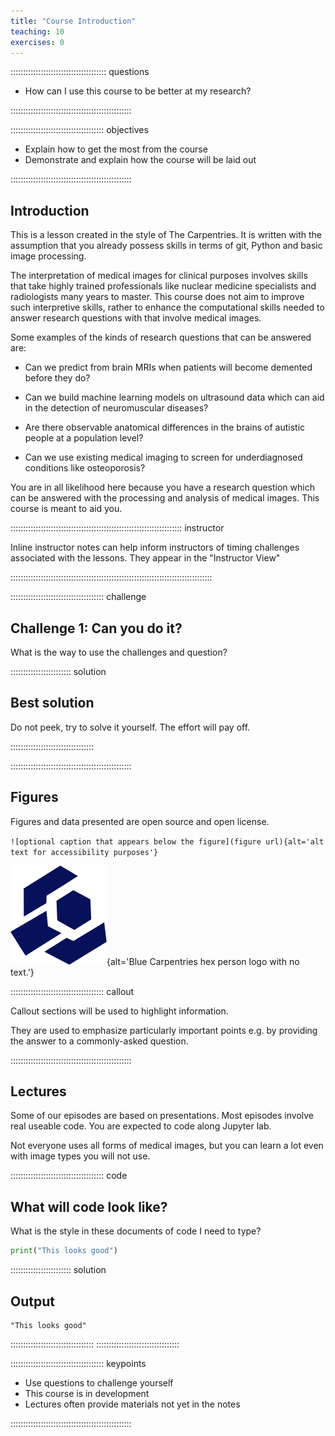 ```yaml
---
title: "Course Introduction"
teaching: 10
exercises: 0
---
```


:::::::::::::::::::::::::::::::::::::: questions 

- How can I use this course to be better at my research?

::::::::::::::::::::::::::::::::::::::::::::::::

::::::::::::::::::::::::::::::::::::: objectives

- Explain how to get the most from the course
- Demonstrate and explain how the course will be laid out

::::::::::::::::::::::::::::::::::::::::::::::::

## Introduction

This is a lesson created in the style of The Carpentries. It is written with the assumption
that you already possess skills in terms of git, Python and basic image processing.

The interpretation of medical images for clinical purposes involves skills that take
highly trained professionals like nuclear medicine specialists and
radiologists many years to master. This course does not aim to improve such
interpretive skills, rather to enhance the computational skills
needed to answer research questions with that involve medical images.

Some examples of the kinds of research questions that can be answered are:

- Can we predict from brain MRIs when patients will become demented before they do?

- Can we build machine learning models on ultrasound data which can aid in the detection of neuromuscular diseases?

- Are there observable anatomical differences in the brains of autistic people at a population level? 

- Can we use existing medical imaging to screen for underdiagnosed conditions like osteoporosis?

You are in all likelihood here because you have a research question which can be answered with
the processing and analysis of medical images. This course is meant to aid you.


:::::::::::::::::::::::::::::::::::::::::::::::::::::::::::::::::::: instructor

Inline instructor notes can help inform instructors of timing challenges
associated with the lessons. They appear in the "Instructor View"

::::::::::::::::::::::::::::::::::::::::::::::::::::::::::::::::::::::::::::::::

::::::::::::::::::::::::::::::::::::: challenge 

## Challenge 1: Can you do it?

What is the way to use the challenges and question?



:::::::::::::::::::::::: solution 

## Best solution
 
Do not peek, try to solve it yourself. The effort will pay off.

:::::::::::::::::::::::::::::::::


::::::::::::::::::::::::::::::::::::::::::::::::

## Figures

Figures and data presented are open source and open license.

`![optional caption that appears below the figure](figure url){alt='alt text for
accessibility purposes'}`

![You belong here if you want to learn!](https://raw.githubusercontent.com/carpentries/logo/master/Badge_Carpentries.svg){alt='Blue Carpentries hex person logo with no text.'}

::::::::::::::::::::::::::::::::::::: callout

Callout sections will be used to highlight information.

They are  used to emphasize particularly important points
e.g. by providing the answer to a commonly-asked question.

::::::::::::::::::::::::::::::::::::::::::::::::



## Lectures

Some of our episodes are based on presentations.
Most episodes involve real useable code.
You are expected to code along Jupyter lab. 

Not everyone uses all forms of medical images, but you can learn a lot even with image types you will not use.

::::::::::::::::::::::::::::::::::::: code

## What will code look like?

What is the style in these documents of code I need to type?

```python
print("This looks good")
```

:::::::::::::::::::::::: solution 

## Output
 
```output
"This looks good"
```
:::::::::::::::::::::::::::::::::
:::::::::::::::::::::::::::::::::

::::::::::::::::::::::::::::::::::::: keypoints 

- Use questions to challenge yourself
- This course is in development
- Lectures often provide materials not yet in the notes

::::::::::::::::::::::::::::::::::::::::::::::::

[r-markdown]: https://rmarkdown.rstudio.com/
